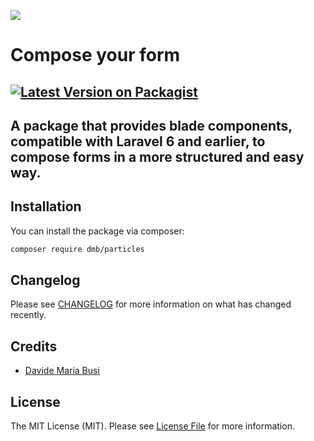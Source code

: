 
[<img src="https://github-ads.s3.eu-central-1.amazonaws.com/support-ukraine.svg?t=1" />](https://supportukrainenow.org)

# Compose your form

[![Latest Version on Packagist](https://img.shields.io/packagist/v/dmb/particles.svg?style=flat-square)](https://packagist.org/packages/dmb/particles)
---
A package that provides blade components, compatible with Laravel 6 and earlier, to compose forms in a more structured and easy way.
---

## Installation

You can install the package via composer:

```bash
composer require dmb/particles
```

## Changelog

Please see [CHANGELOG](CHANGELOG.md) for more information on what has changed recently.

## Credits

- [Davide Maria Busi](https://github.com/davidemariabusi)

## License

The MIT License (MIT). Please see [License File](LICENSE.md) for more information.
